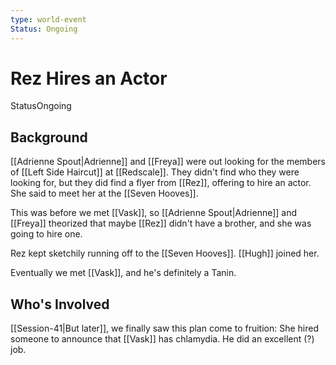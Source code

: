 ```yaml
---
type: world-event
Status: Ongoing
---
```


# Rez Hires an Actor
<span class="dataview inline-field"><span class="inline-field-key">Status</span><span class="inline-field-value">Ongoing</span></span>

## Background
[[Adrienne Spout|Adrienne]] and [[Freya]] were out looking for the members of [[Left Side Haircut]] at [[Redscale]]. They didn't find who they were looking for, but they did find a flyer from [[Rez]], offering to hire an actor. She said to meet her at the [[Seven Hooves]].

This was before we met [[Vask]], so [[Adrienne Spout|Adrienne]] and [[Freya]] theorized that maybe [[Rez]] didn't have a brother, and she was going to hire one.

Rez kept sketchily running off to the [[Seven Hooves]]. [[Hugh]] joined her.

Eventually we met [[Vask]], and he's definitely a Tanin. 

## Who's Involved

[[Session-41|But later]], we finally saw this plan come to fruition: She hired someone to announce that [[Vask]] has chlamydia. He did an excellent (?) job. 
